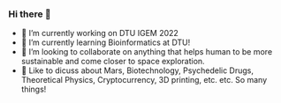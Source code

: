 ### Hi there 👋

- 🔭 I’m currently working on DTU IGEM 2022
- 🌱 I’m currently learning Bioinformatics at DTU!
- 👯 I’m looking to collaborate on anything that helps human to be more sustainable and come closer to space exploration. 
- 💬 Like to dicuss about Mars, Biotechnology, Psychedelic Drugs, Theoretical Physics, Cryptocurrency, 3D printing, etc. etc. So many things!
